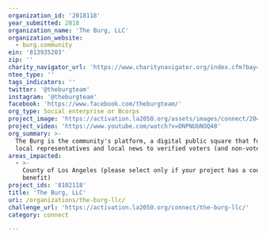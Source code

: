 ```yaml
---
organization_id: '2018118'
year_submitted: 2018
organization_name: 'The Burg, LLC'
organization_website:
  - burg.community
ein: '813935203'
zip: ''
charity_navigator_url: 'https://www.charitynavigator.org/index.cfm?bay=search.profile&ein=813935203'
ntee_type: ''
tags_indicators: ''
twitter: '@theburgteam'
instagram: '@theburgteam'
facebook: 'https://www.facebook.com/theburgteam/'
org_type: Social enterprise or Bcorps
project_image: 'https://activation.la2050.org/assets/images/connect/2048-wide/the-burg-llc.jpg'
project_video: 'https://www.youtube.com/watch?v=DNPNUbNOQ48'
org_summary: >-
  The Burg is the community's platform, a digital public square that funnels
  local representatives and local news to verified voters (and non-voters).
areas_impacted:
  - >-
    County of Los Angeles (please select only if your project has a countywide
    benefit)
project_ids: '8102118'
title: 'The Burg, LLC'
uri: /organizations/the-burg-llc/
challenge_url: 'https://activation.la2050.org/connect/the-burg-llc/'
category: connect

---
```

